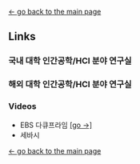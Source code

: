 [← go back to the main page](https://HandongHCI.github.io)

## Links

### 국내 대학 인간공학/HCI 분야 연구실

### 해외 대학 인간공학/HCI 분야 연구실

### Videos
- EBS 다큐프라임 [[go →]](EBSdocu.md)
- 세바시


[← go back to the main page](https://HandongHCI.github.io)